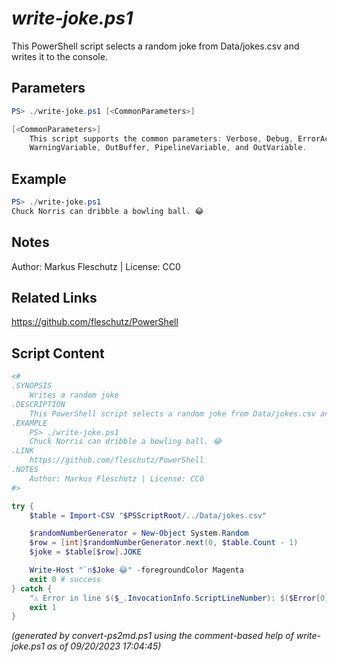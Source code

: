*write-joke.ps1*
================

This PowerShell script selects a random joke from Data/jokes.csv and writes it to the console.

Parameters
----------
```powershell
PS> ./write-joke.ps1 [<CommonParameters>]

[<CommonParameters>]
    This script supports the common parameters: Verbose, Debug, ErrorAction, ErrorVariable, WarningAction, 
    WarningVariable, OutBuffer, PipelineVariable, and OutVariable.
```

Example
-------
```powershell
PS> ./write-joke.ps1
Chuck Norris can dribble a bowling ball. 😂

```

Notes
-----
Author: Markus Fleschutz | License: CC0

Related Links
-------------
https://github.com/fleschutz/PowerShell

Script Content
--------------
```powershell
<#
.SYNOPSIS
	Writes a random joke
.DESCRIPTION
	This PowerShell script selects a random joke from Data/jokes.csv and writes it to the console.
.EXAMPLE
	PS> ./write-joke.ps1
	Chuck Norris can dribble a bowling ball. 😂
.LINK
	https://github.com/fleschutz/PowerShell
.NOTES
	Author: Markus Fleschutz | License: CC0
#>

try {
	$table = Import-CSV "$PSScriptRoot/../Data/jokes.csv"

	$randomNumberGenerator = New-Object System.Random
	$row = [int]$randomNumberGenerator.next(0, $table.Count - 1)
	$joke = $table[$row].JOKE

	Write-Host "`n$Joke 😂" -foregroundColor Magenta
	exit 0 # success
} catch {
	"⚠️ Error in line $($_.InvocationInfo.ScriptLineNumber): $($Error[0])"
	exit 1
}
```

*(generated by convert-ps2md.ps1 using the comment-based help of write-joke.ps1 as of 09/20/2023 17:04:45)*
